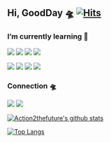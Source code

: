 ## Hi, GoodDay 🛸 [![Hits](https://hits.seeyoufarm.com/api/count/incr/badge.svg?url=https%3A%2F%2Fgithub.com%2Faction2thefuture&count_bg=%2379C83D&title_bg=%23555555&icon=&icon_color=%23E7E7E7&title=hits&edge_flat=false)](https://hits.seeyoufarm.com)

### I’m currently learning 🎯
<div>
<img src="https://img.shields.io/badge/Python-3776AB?style=flat-square&logo=Python&logoColor=white"/> <img src="https://img.shields.io/badge/JavaScript-F7DF1E?style=flat-square&logo=JavaScript&logoColor=white"/> <img src="https://img.shields.io/badge/Django-092E20?style=flat-square&logo=Django&logoColor=white"/> <img src="https://img.shields.io/badge/Flask-000000?style=flat-square&logo=Flask&logoColor=white"/> 

<img src="https://img.shields.io/badge/Node.js-339933?style=flat-square&logo=Node.js&logoColor=white"/> <img src="https://img.shields.io/badge/MySQL-4479A1?style=flat-square&logo=MySQL&logoColor=white"/> <img src="https://img.shields.io/badge/MongoDB-47A248?style=flat-square&logo=MongoDB&logoColor=white"/> <img src="https://img.shields.io/badge/GraphQL-E434AA?style=flat-square&logo=GraphQL&logoColor=white"/> </div>

### Connection 🛸
<a href="https://action2thefuture.space/" target="_blank"><img src="https://img.shields.io/badge/Blog-09B3AF?style=flat-square&logo=Storyblok&logoColor=white"/></a> <a href="https://dnstks0204@gmail.com" target="_blank"><img src="https://img.shields.io/badge/Gmail-EA4335?style=flat-square&logo=Gmail&logoColor=white"/></a> 
  
  
[![Action2thefuture's github stats](https://github-readme-stats-pink-six.vercel.app/api?username=Action2thefuture&theme=dark)](https://github.com/Action2thefuture/github-readme-stats)

[![Top Langs](https://github-readme-stats-pink-six.vercel.app/api/top-langs/?username=Action2thefuture&layout=compact&theme=dark)](https://github.com/Action2thefuture/github-readme-stats)
